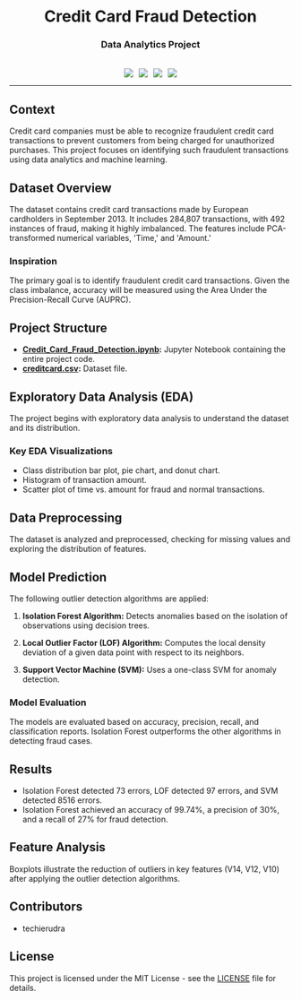 <div align="center"><h1><strong>Credit Card Fraud Detection</strong></h1></div>
<div align="center"><h3><strong>Data Analytics Project</strong></h3></div>
<br>
<div align="center"><img style="margin: auto; padding: 0px 5px 0px 5px;" src="https://img.shields.io/badge/Made%20With%20Python-FFD43B?style=for-the-badge&logo=python&logoColor=darkgreen"><img style="margin: auto; padding: 0px 5px 0px 5px;" src="https://img.shields.io/badge/Jupyter%20Notebook-F37626?style=for-the-badge&logo=jupyter&logoColor=white"><img style="margin: auto; padding: 0px 5px 0px 5px;" src="https://img.shields.io/badge/Pandas-150458?style=for-the-badge&logo=pandas&logoColor=white"><img style="margin: auto; padding: 0px 5px 0px 5px;" src="https://img.shields.io/badge/Scikit_Learn-F7931E?style=for-the-badge&logo=scikit-learn&logoColor=white"></div>

---

## Context

Credit card companies must be able to recognize fraudulent credit card transactions to prevent customers from being charged for unauthorized purchases. This project focuses on identifying such fraudulent transactions using data analytics and machine learning.

## Dataset Overview

The dataset contains credit card transactions made by European cardholders in September 2013. It includes 284,807 transactions, with 492 instances of fraud, making it highly imbalanced. The features include PCA-transformed numerical variables, 'Time,' and 'Amount.'

### Inspiration

The primary goal is to identify fraudulent credit card transactions. Given the class imbalance, accuracy will be measured using the Area Under the Precision-Recall Curve (AUPRC).

## Project Structure

- **[Credit_Card_Fraud_Detection.ipynb](Credit_Card_Fraud_Detection.ipynb):** Jupyter Notebook containing the entire project code.
- **[creditcard.csv](creditcard.csv):** Dataset file.

## Exploratory Data Analysis (EDA)

The project begins with exploratory data analysis to understand the dataset and its distribution.

### Key EDA Visualizations

- Class distribution bar plot, pie chart, and donut chart.
- Histogram of transaction amount.
- Scatter plot of time vs. amount for fraud and normal transactions.

## Data Preprocessing

The dataset is analyzed and preprocessed, checking for missing values and exploring the distribution of features.

## Model Prediction

The following outlier detection algorithms are applied:

1. **Isolation Forest Algorithm:** Detects anomalies based on the isolation of observations using decision trees.

2. **Local Outlier Factor (LOF) Algorithm:** Computes the local density deviation of a given data point with respect to its neighbors.

3. **Support Vector Machine (SVM):** Uses a one-class SVM for anomaly detection.

### Model Evaluation

The models are evaluated based on accuracy, precision, recall, and classification reports. Isolation Forest outperforms the other algorithms in detecting fraud cases.

## Results

- Isolation Forest detected 73 errors, LOF detected 97 errors, and SVM detected 8516 errors.
- Isolation Forest achieved an accuracy of 99.74%, a precision of 30%, and a recall of 27% for fraud detection.

## Feature Analysis

Boxplots illustrate the reduction of outliers in key features (V14, V12, V10) after applying the outlier detection algorithms.

## Contributors

- techierudra


## License

This project is licensed under the MIT License - see the [LICENSE](LICENSE) file for details.




